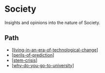 # Society

Insights and opinions into the nature of Society.

## Path

- [[living-in-an-era-of-technological-change]]
- [[perils-of-prediction]]
- [[stem-crisis]]
- [[why-do-you-go-to-university]]

[//begin]: # "Autogenerated link references for markdown compatibility"
[living-in-an-era-of-technological-change]: Society/living-in-an-era-of-technological-change.md "Living in an era of technological change?"
[perils-of-prediction]: Society/perils-of-prediction.md "Perils of prediction"
[stem-crisis]: Society/stem-crisis.md "The STEM crisis"
[why-do-you-go-to-university]: Society/why-do-you-go-to-university.md "Why do you go to University"
[//end]: # "Autogenerated link references"